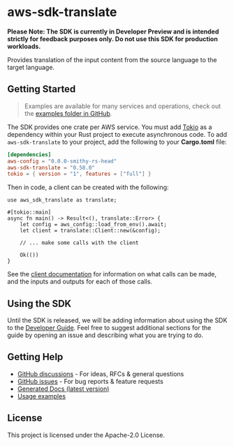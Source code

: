 # aws-sdk-translate

**Please Note: The SDK is currently in Developer Preview and is intended strictly for
feedback purposes only. Do not use this SDK for production workloads.**

Provides translation of the input content from the source language to the target language.

## Getting Started

> Examples are available for many services and operations, check out the
> [examples folder in GitHub](https://github.com/awslabs/aws-sdk-rust/tree/main/examples).

The SDK provides one crate per AWS service. You must add [Tokio](https://crates.io/crates/tokio)
as a dependency within your Rust project to execute asynchronous code. To add `aws-sdk-translate` to
your project, add the following to your **Cargo.toml** file:

```toml
[dependencies]
aws-config = "0.0.0-smithy-rs-head"
aws-sdk-translate = "0.58.0"
tokio = { version = "1", features = ["full"] }
```

Then in code, a client can be created with the following:

```rust,no_run
use aws_sdk_translate as translate;

#[tokio::main]
async fn main() -> Result<(), translate::Error> {
    let config = aws_config::load_from_env().await;
    let client = translate::Client::new(&config);

    // ... make some calls with the client

    Ok(())
}
```

See the [client documentation](https://docs.rs/aws-sdk-translate/latest/aws_sdk_translate/client/struct.Client.html)
for information on what calls can be made, and the inputs and outputs for each of those calls.

## Using the SDK

Until the SDK is released, we will be adding information about using the SDK to the
[Developer Guide](https://docs.aws.amazon.com/sdk-for-rust/latest/dg/welcome.html). Feel free to suggest
additional sections for the guide by opening an issue and describing what you are trying to do.

## Getting Help

* [GitHub discussions](https://github.com/awslabs/aws-sdk-rust/discussions) - For ideas, RFCs & general questions
* [GitHub issues](https://github.com/awslabs/aws-sdk-rust/issues/new/choose) - For bug reports & feature requests
* [Generated Docs (latest version)](https://awslabs.github.io/aws-sdk-rust/)
* [Usage examples](https://github.com/awslabs/aws-sdk-rust/tree/main/examples)

## License

This project is licensed under the Apache-2.0 License.

